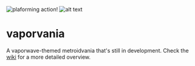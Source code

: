 ![plaforming action!](https://68.media.tumblr.com/0577bc45f3235b6b19a8bd7bcf8415c8/tumblr_ougegdxJYn1tk26l4o1_400.gif)
![alt text](https://68.media.tumblr.com/fd2ecf268423baa0ca0f9698b2ea92ce/tumblr_os2mday89k1tk26l4o2_540.png) 
# vaporvania
A vaporwave-themed metroidvania that's still in development. Check the [wiki](https://github.com/adriangarza/vaporvania/wiki) for a more detailed overview.
